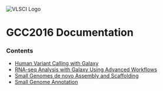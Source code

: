 ![VLSCI Logo](img/vlsci_logo.gif)

# GCC2016 Documentation

### Contents

* [Human Variant Calling with Galaxy](tutorials/var_detect_advanced/var_calling_gcc2016.md)
* [RNA-seq Analysis with Galaxy Using Advanced Workflows](tutorials/rna_seq_dge_advanced/rna_seq_gcc2016.md)
* [Small Genomes de novo Assembly and Scaffolding]()
* [Small Genome Annotation]()

